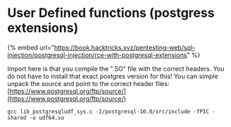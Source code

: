 # User Defined functions \(postgress extensions\)



{% embed url="https://book.hacktricks.xyz/pentesting-web/sql-injection/postgresql-injection/rce-with-postgresql-extensions" %}

Import here is that you compile the ".SO" file with the correct headers. You do not have to install that exact postgres version for this! You can simple unpack the source and point to the correct header files: [https://www.postgresql.org/ftp/source/](https://www.postgresql.org/ftp/source/) 

```text
gcc lib_postgresqludf_sys.c -I/postgresql-10.0/src/include -fPIC -shared -o udf64.so
```



